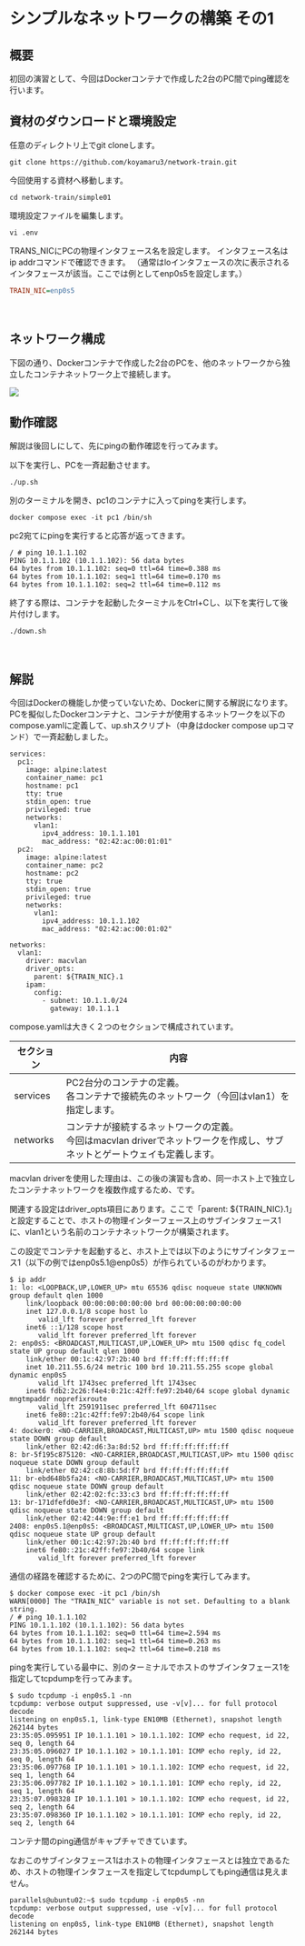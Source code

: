 # シンプルなネットワークの構築 その1

## 概要
初回の演習として、今回はDockerコンテナで作成した2台のPC間でping確認を行います。


## 資材のダウンロードと環境設定
任意のディレクトリ上でgit cloneします。

```Shell
git clone https://github.com/koyamaru3/network-train.git
```

今回使用する資材へ移動します。
```Shell
cd network-train/simple01
```

環境設定ファイルを編集します。
```
vi .env
```

TRANS_NICにPCの物理インタフェース名を設定します。
インタフェース名は ip addrコマンドで確認できます。
（通常はloインタフェースの次に表示されるインタフェースが該当。ここでは例としてenp0s5を設定します。）
```INI
TRAIN_NIC=enp0s5
```
<br>

## ネットワーク構成
下図の通り、Dockerコンテナで作成した2台のPCを、他のネットワークから独立したコンテナネットワーク上で接続します。
 
<img src="images/topology.png">
 
<br>

## 動作確認
解説は後回しにして、先にpingの動作確認を行ってみます。
 
以下を実行し、PCを一斉起動させます。
```Shell
./up.sh
```

別のターミナルを開き、pc1のコンテナに入ってpingを実行します。
```Shell
docker compose exec -it pc1 /bin/sh
```

pc2宛てにpingを実行すると応答が返ってきます。
```Shell
/ # ping 10.1.1.102
PING 10.1.1.102 (10.1.1.102): 56 data bytes
64 bytes from 10.1.1.102: seq=0 ttl=64 time=0.388 ms
64 bytes from 10.1.1.102: seq=1 ttl=64 time=0.170 ms
64 bytes from 10.1.1.102: seq=2 ttl=64 time=0.112 ms
```

終了する際は、コンテナを起動したターミナルをCtrl+Cし、以下を実行して後片付けします。
```
./down.sh
```
<br>

## 解説

今回はDockerの機能しか使っていないため、Dockerに関する解説になります。
PCを擬似したDockerコンテナと、コンテナが使用するネットワークを以下のcompose.yamlに定義して、up.shスクリプト（中身はdocker compose upコマンド）で一斉起動しました。

```YML
services:
  pc1:
    image: alpine:latest
    container_name: pc1
    hostname: pc1
    tty: true
    stdin_open: true
    privileged: true
    networks:
      vlan1:
        ipv4_address: 10.1.1.101
        mac_address: "02:42:ac:00:01:01"
  pc2:
    image: alpine:latest
    container_name: pc2
    hostname: pc2
    tty: true
    stdin_open: true
    privileged: true
    networks:
      vlan1:
        ipv4_address: 10.1.1.102
        mac_address: "02:42:ac:00:01:02"

networks:
  vlan1:
    driver: macvlan
    driver_opts:
      parent: ${TRAIN_NIC}.1
    ipam:
      config:
        - subnet: 10.1.1.0/24
          gateway: 10.1.1.1
```

compose.yamlは大きく２つのセクションで構成されています。

| セクション | 内容 |
|----|----|
| services | PC2台分のコンテナの定義。<br>各コンテナで接続先のネットワーク（今回はvlan1）を指定します。 |
| networks | コンテナが接続するネットワークの定義。<br>今回はmacvlan driverでネットワークを作成し、サブネットとゲートウェイも定義します。 |

macvlan driverを使用した理由は、この後の演習も含め、同一ホスト上で独立したコンテナネットワークを複数作成するため、です。
 
関連する設定はdriver_opts項目にあります。ここで「parent: ${TRAIN_NIC}.1」と設定することで、ホストの物理インターフェース上のサブインタフェース1に、vlan1という名前のコンテナネットワークが構築されます。

この設定でコンテナを起動すると、ホスト上では以下のようにサブインタフェース1（以下の例ではenp0s5.1@enp0s5）が作られているのがわかります。

```Shell
$ ip addr
1: lo: <LOOPBACK,UP,LOWER_UP> mtu 65536 qdisc noqueue state UNKNOWN group default qlen 1000
    link/loopback 00:00:00:00:00:00 brd 00:00:00:00:00:00
    inet 127.0.0.1/8 scope host lo
       valid_lft forever preferred_lft forever
    inet6 ::1/128 scope host 
       valid_lft forever preferred_lft forever
2: enp0s5: <BROADCAST,MULTICAST,UP,LOWER_UP> mtu 1500 qdisc fq_codel state UP group default qlen 1000
    link/ether 00:1c:42:97:2b:40 brd ff:ff:ff:ff:ff:ff
    inet 10.211.55.6/24 metric 100 brd 10.211.55.255 scope global dynamic enp0s5
       valid_lft 1743sec preferred_lft 1743sec
    inet6 fdb2:2c26:f4e4:0:21c:42ff:fe97:2b40/64 scope global dynamic mngtmpaddr noprefixroute 
       valid_lft 2591911sec preferred_lft 604711sec
    inet6 fe80::21c:42ff:fe97:2b40/64 scope link 
       valid_lft forever preferred_lft forever
4: docker0: <NO-CARRIER,BROADCAST,MULTICAST,UP> mtu 1500 qdisc noqueue state DOWN group default 
    link/ether 02:42:d6:3a:8d:52 brd ff:ff:ff:ff:ff:ff
8: br-5f195c875120: <NO-CARRIER,BROADCAST,MULTICAST,UP> mtu 1500 qdisc noqueue state DOWN group default 
    link/ether 02:42:c8:8b:5d:f7 brd ff:ff:ff:ff:ff:ff
11: br-ebd648b5fa24: <NO-CARRIER,BROADCAST,MULTICAST,UP> mtu 1500 qdisc noqueue state DOWN group default 
    link/ether 02:42:02:fc:33:c3 brd ff:ff:ff:ff:ff:ff
13: br-171dfefd0e3f: <NO-CARRIER,BROADCAST,MULTICAST,UP> mtu 1500 qdisc noqueue state DOWN group default 
    link/ether 02:42:44:9e:ff:e1 brd ff:ff:ff:ff:ff:ff
2408: enp0s5.1@enp0s5: <BROADCAST,MULTICAST,UP,LOWER_UP> mtu 1500 qdisc noqueue state UP group default 
    link/ether 00:1c:42:97:2b:40 brd ff:ff:ff:ff:ff:ff
    inet6 fe80::21c:42ff:fe97:2b40/64 scope link 
       valid_lft forever preferred_lft forever
```

通信の経路を確認するために、2つのPC間でpingを実行してみます。
```Shell
$ docker compose exec -it pc1 /bin/sh
WARN[0000] The "TRAIN_NIC" variable is not set. Defaulting to a blank string. 
/ # ping 10.1.1.102
PING 10.1.1.102 (10.1.1.102): 56 data bytes
64 bytes from 10.1.1.102: seq=0 ttl=64 time=2.594 ms
64 bytes from 10.1.1.102: seq=1 ttl=64 time=0.263 ms
64 bytes from 10.1.1.102: seq=2 ttl=64 time=0.218 ms
```

pingを実行している最中に、別のターミナルでホストのサブインタフェース1を指定してtcpdumpを行ってみます。

```Shell
$ sudo tcpdump -i enp0s5.1 -nn
tcpdump: verbose output suppressed, use -v[v]... for full protocol decode
listening on enp0s5.1, link-type EN10MB (Ethernet), snapshot length 262144 bytes
23:35:05.095951 IP 10.1.1.101 > 10.1.1.102: ICMP echo request, id 22, seq 0, length 64
23:35:05.096027 IP 10.1.1.102 > 10.1.1.101: ICMP echo reply, id 22, seq 0, length 64
23:35:06.097768 IP 10.1.1.101 > 10.1.1.102: ICMP echo request, id 22, seq 1, length 64
23:35:06.097782 IP 10.1.1.102 > 10.1.1.101: ICMP echo reply, id 22, seq 1, length 64
23:35:07.098328 IP 10.1.1.101 > 10.1.1.102: ICMP echo request, id 22, seq 2, length 64
23:35:07.098360 IP 10.1.1.102 > 10.1.1.101: ICMP echo reply, id 22, seq 2, length 64
```

コンテナ間のping通信がキャプチャできています。
 
なおこのサブインタフェース1はホストの物理インタフェースとは独立であるため、ホストの物理インタフェースを指定してtcpdumpしてもping通信は見えません。

```Shell
parallels@ubuntu02:~$ sudo tcpdump -i enp0s5 -nn
tcpdump: verbose output suppressed, use -v[v]... for full protocol decode
listening on enp0s5, link-type EN10MB (Ethernet), snapshot length 262144 bytes
```


